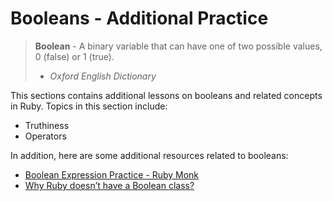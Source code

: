 # Booleans - Additional Practice

> **Boolean** - A binary variable that can have one of two possible values, 0 (false) or 1 (true).
> - _Oxford English Dictionary_

This sections contains additional lessons on booleans and related concepts
in Ruby. Topics in this section include:

* Truthiness
* Operators

In addition, here are some additional resources related to booleans:

* [Boolean Expression Practice - Ruby Monk](http://www.rubymonk.com/learning/books/1-ruby-primer/chapters/8-control-structures/lessons/43-boolean-expressions-in-ruby)
* [Why Ruby doesn’t have a Boolean class?](https://www.rubytapas.com/2019/01/08/boolean/)
